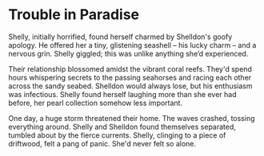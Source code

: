 # Trouble in Paradise

Shelly, initially horrified, found herself charmed by Shelldon's goofy apology. He offered her a tiny, glistening seashell – his lucky charm – and a nervous grin. Shelly giggled; this was unlike anything she’d experienced. 

Their relationship blossomed amidst the vibrant coral reefs. They'd spend hours whispering secrets to the passing seahorses and racing each other across the sandy seabed. Shelldon would always lose, but his enthusiasm was infectious. Shelly found herself laughing more than she ever had before, her pearl collection somehow less important. 

One day, a huge storm threatened their home. The waves crashed, tossing everything around. Shelly and Shelldon found themselves separated, tumbled about by the fierce currents. Shelly, clinging to a piece of driftwood, felt a pang of panic. She'd never felt so alone. 